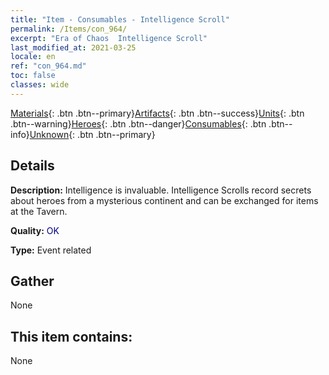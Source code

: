 ```yaml
---
title: "Item - Consumables - Intelligence Scroll"
permalink: /Items/con_964/
excerpt: "Era of Chaos  Intelligence Scroll"
last_modified_at: 2021-03-25
locale: en
ref: "con_964.md"
toc: false
classes: wide
---
```

 [Materials](/Items/){: .btn .btn--primary}[Artifacts](/Items/Artifacts/){: .btn .btn--success}[Units](/Items/Units/){: .btn .btn--warning}[Heroes](/Items/Heroes/){: .btn .btn--danger}[Consumables](/Items/Consumables/){: .btn .btn--info}[Unknown](/Items/Unknown/){: .btn .btn--primary}

## Details
 **Description:** Intelligence is invaluable. Intelligence Scrolls record secrets about heroes from a mysterious continent and can be exchanged for items at the Tavern.

 **Quality:** <span style="color: #000080">OK</span>

 **Type:** Event related

## Gather

  None

## This item contains:

  None

